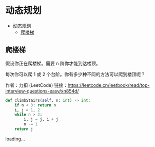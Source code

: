 # 动态规划

- [动态规划](#动态规划)
  - [爬楼梯](#爬楼梯)




## 爬楼梯

假设你正在爬楼梯。需要 n 阶你才能到达楼顶。

每次你可以爬 1 或 2 个台阶。你有多少种不同的方法可以爬到楼顶呢？


作者：力扣 (LeetCode)
链接：https://leetcode.cn/leetbook/read/top-interview-questions-easy/xn854d/

```python
def climbStairs(self, n: int) -> int:
    if n < 3: return n
    i, j = 1, 2
    while n > 2:
        i, j = j, i + j
        n -= 1
    return j
```

loading...
